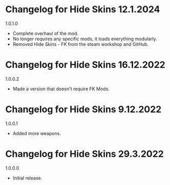 # Changelog for Hide Skins 12.1.2024

1.0.1.0
- Complete overhaul of the mod.
- No longer requires any specific mods, it loads everything modularly.
- Removed Hide Skins - FK from the steam workshop and GitHub.

# Changelog for Hide Skins 16.12.2022

1.0.0.2
- Made a version that doesn't require FK Mods.

# Changelog for Hide Skins 9.12.2022

1.0.0.1
- Added more weapons.

# Changelog for Hide Skins 29.3.2022

1.0.0.0
- Initial release.
